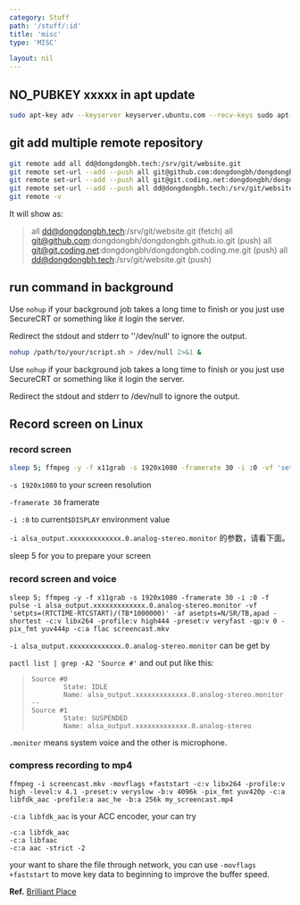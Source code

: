 ```yaml
---
category: Stuff
path: '/stuff/:id'
title: 'misc'
type: 'MISC'

layout: nil
---
```


## NO_PUBKEY xxxxx in apt update

```bash
sudo apt-key adv --keyserver keyserver.ubuntu.com --recv-keys sudo apt-key adv --keyserver keyserver.ubuntu.com --recv-keys xxxxxxxx
```

## git add multiple remote repository 

```bash
git remote add all dd@dongdongbh.tech:/srv/git/website.git
git remote set-url --add --push all git@github.com:dongdongbh/dongdongbh.github.io.git
git remote set-url --add --push all git@git.coding.net:dongdongbh/dongdongbh.coding.me.git
git remote set-url --add --push all dd@dongdongbh.tech:/srv/git/website.git
git remote -v
```

It will show as:

> all	dd@dongdongbh.tech:/srv/git/website.git (fetch)
> all	git@github.com:dongdongbh/dongdongbh.github.io.git (push)
> all	git@git.coding.net:dongdongbh/dongdongbh.coding.me.git (push)
> all	dd@dongdongbh.tech:/srv/git/website.git (push)

## run command in background

Use `nohup` if your background job takes a long time to finish or you just use SecureCRT or something like it login the server.

Redirect the stdout and stderr to ''/dev/null' to ignore the output.

```bash
nohup /path/to/your/script.sh > /dev/null 2>&1 &
```

Use `nohup` if your background job takes a long time to finish or you just use SecureCRT or something like it login the server.

Redirect the stdout and stderr to /dev/null to ignore the output.

## Record screen on Linux

### record screen

```bash
sleep 5; ffmpeg -y -f x11grab -s 1920x1080 -framerate 30 -i :0 -vf 'setpts=(RTCTIME-RTCSTART)/(TB*1000000)' -c:v libx264 -profile:v high444 -preset:v veryfast -qp:v 0 -pix_fmt yuv444p screencast.mkv
```

`-s 1920x1080` to your screen resolution 

`-framerate 30` framerate

`-i :0` to current`$DISPLAY` environment value

`-i alsa_output.xxxxxxxxxxxxx.0.analog-stereo.monitor` 的参数，请看下面。

sleep 5 for you to prepare your screen

### record screen and voice

```
sleep 5; ffmpeg -y -f x11grab -s 1920x1080 -framerate 30 -i :0 -f pulse -i alsa_output.xxxxxxxxxxxxx.0.analog-stereo.monitor -vf 'setpts=(RTCTIME-RTCSTART)/(TB*1000000)' -af asetpts=N/SR/TB,apad -shortest -c:v libx264 -profile:v high444 -preset:v veryfast -qp:v 0 -pix_fmt yuv444p -c:a flac screencast.mkv
```

`-i alsa_output.xxxxxxxxxxxxx.0.analog-stereo.monitor` can be get by 

`pactl list | grep -A2 'Source #'` and out put like this:

> ```
> Source #0
>         State: IDLE
>         Name: alsa_output.xxxxxxxxxxxxx.0.analog-stereo.monitor
> --
> Source #1
>         State: SUSPENDED
>         Name: alsa_output.xxxxxxxxxxxxx.0.analog-stereo
> ```

 `.monitor` means system voice and the other is microphone.

### compress recording to mp4

```
ffmpeg -i screencast.mkv -movflags +faststart -c:v libx264 -profile:v high -level:v 4.1 -preset:v veryslow -b:v 4096k -pix_fmt yuv420p -c:a libfdk_aac -profile:a aac_he -b:a 256k my_screencast.mp4
```

`-c:a libfdk_aac` is your ACC encoder, your can try 

```
-c:a libfdk_aac
-c:a libfaac
-c:a aac -strict -2
```

your want to share the file through network, you can use `-movflags +faststart` to move key data to beginning to improve the buffer speed.

**Ref.** [Brilliant Place](https://m13253.blogspot.com/)

